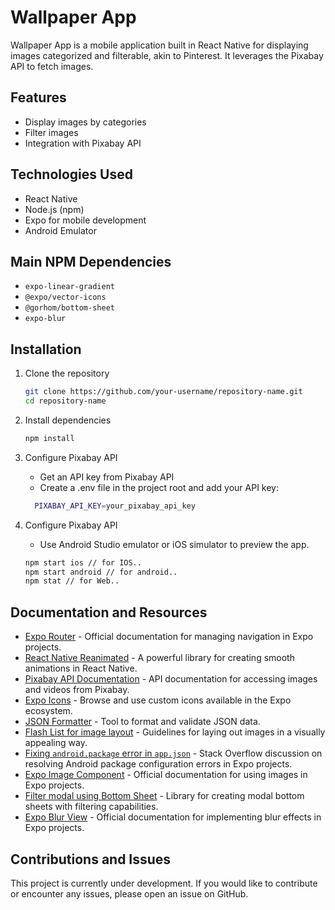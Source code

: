 # Wallpaper App

Wallpaper App is a mobile application built in React Native for displaying images categorized and filterable, akin to Pinterest. It leverages the Pixabay API to fetch images.

## Features

- Display images by categories
- Filter images
- Integration with Pixabay API

## Technologies Used

- React Native
- Node.js (npm)
- Expo for mobile development
- Android Emulator

## Main NPM Dependencies

- `expo-linear-gradient`
- `@expo/vector-icons`
- `@gorhom/bottom-sheet`
- `expo-blur`

## Installation

1. Clone the repository
   ```bash
   git clone https://github.com/your-username/repository-name.git
   cd repository-name
   
2. Install dependencies
    ```bash
    npm install

3. Configure Pixabay API
   - Get an API key from Pixabay API
   - Create a .env file in the project root and add your API key:

    ```bash
      PIXABAY_API_KEY=your_pixabay_api_key

4. Configure Pixabay API
   - Use Android Studio emulator or iOS simulator to preview the app.
   ```bash
   npm start ios // for IOS..
   npm start android // for android..
   npm stat // for Web..

## Documentation and Resources

- [Expo Router](https://docs.expo.dev/router/installation/) - Official documentation for managing navigation in Expo projects.
- [React Native Reanimated](https://docs.swmansion.com/react-native-reanimated/docs/fundamentals/getting-started/) - A powerful library for creating smooth animations in React Native.
- [Pixabay API Documentation](https://pixabay.com/api/docs/) - API documentation for accessing images and videos from Pixabay.
- [Expo Icons](https://icons.expo.fyi/Index) - Browse and use custom icons available in the Expo ecosystem.
- [JSON Formatter](https://jsonformatter.org/json-pretty-print) - Tool to format and validate JSON data.
- [Flash List for image layout](https://shopify.github.io/flash-list/docs/) - Guidelines for laying out images in a visually appealing way.
- [Fixing `android.package` error in `app.json`](https://stackoverflow.com/questions/58359479/getting-error-your-project-must-have-an-android-package-set-in-app-json-despit) - Stack Overflow discussion on resolving Android package configuration errors in Expo projects.
- [Expo Image Component](https://docs.expo.dev/versions/latest/sdk/image/) - Official documentation for using images in Expo projects.
- [Filter modal using Bottom Sheet](https://ui.gorhom.dev/components/bottom-sheet/) - Library for creating modal bottom sheets with filtering capabilities.
- [Expo Blur View](https://docs.expo.dev/versions/latest/sdk/blur-view/) - Official documentation for implementing blur effects in Expo projects.

## Contributions and Issues
This project is currently under development. If you would like to contribute or encounter any issues, please open an issue on GitHub.
